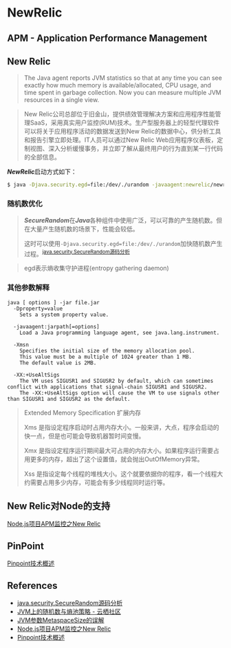 # NewRelic

## APM - Application Performance Management

## New Relic

> The Java agent reports JVM statistics so that at any time you can see exactly how much memory is available/allocated, CPU usage, and time spent in garbage collection. Now you can measure multiple JVM resources in a single view.

> New Relic公司总部位于旧金山，提供绩效管理解决方案和应用程序性能管理SaaS，采用真实用户监控(RUM)技术。生产型服务器上的轻型代理软件可以将关于应用程序活动的数据发送到New Relic的数据中心，供分析工具和报告引擎立即处理。IT人员可以通过New Relic Web应用程序仪表板，定制视图、深入分析缓慢事务，并立即了解从最终用户的行为直到某一行代码的全部信息。

***NewRelic***启动方式如下：

```bash
$ java -Djava.security.egd=file:/dev/./urandom -javaagent:newrelic/newrelic.jar -jar -Xms256m -Xmx256m -XX:MaxMetaspaceSize=256m app.jar --spring.profiles.active=prod
```

### 随机数优化
> ***SecureRandom***在***Java***各种组件中使用广泛，可以可靠的产生随机数。但在大量产生随机数的场景下，性能会较低。
> 
> 这时可以使用```-Djava.security.egd=file:/dev/./urandom```加快随机数产生过程。<sup>[java.security.SecureRandom源码分析][java.security.SecureRandom源码分析]</sup>

> egd表示熵收集守护进程(entropy gathering daemon)

### 其他参数解释

```
java [ options ] -jar file.jar
  -Dproperty=value
    Sets a system property value.
  
  -javaagent:jarpath[=options]
    Load a Java programming language agent, see java.lang.instrument.
  
  -Xmsn
    Specifies the initial size of the memory allocation pool. 
    This value must be a multiple of 1024 greater than 1 MB. 
    The default value is 2MB.

  -XX:+UseAltSigs
    The VM uses SIGUSR1 and SIGUSR2 by default, which can sometimes conflict with applications that signal-chain SIGUSR1 and SIGUSR2.
    The -XX:+UseAltSigs option will cause the VM to use signals other than SIGUSR1 and SIGUSR2 as the default.
```

> Extended Memory Specification 扩展内存
> 
> Xms 是指设定程序启动时占用内存大小。一般来讲，大点，程序会启动的快一点，但是也可能会导致机器暂时间变慢。
> 
> Xmx 是指设定程序运行期间最大可占用的内存大小。如果程序运行需要占用更多的内存，超出了这个设置值，就会抛出OutOfMemory异常。
>
> Xss 是指设定每个线程的堆栈大小。这个就要依据你的程序，看一个线程大约需要占用多少内存，可能会有多少线程同时运行等。

## New Relic对Node的支持

[Node.js项目APM监控之New Relic][Node.js项目APM监控之New Relic]

## PinPoint

[Pinpoint技术概述][Pinpoint技术概述]

## References
* [java.security.SecureRandom源码分析][java.security.SecureRandom源码分析]
* [JVM上的随机数与熵池策略 - 云栖社区][JVM上的随机数与熵池策略 - 云栖社区]
* [JVM参数MetaspaceSize的误解][JVM参数MetaspaceSize的误解]
* [Node.js项目APM监控之New Relic][Node.js项目APM监控之New Relic]
* [Pinpoint技术概述][Pinpoint技术概述]

[java.security.SecureRandom源码分析]: https://blog.51cto.com/leo01/1795447 "java.security.SecureRandom源码分析"
[JVM上的随机数与熵池策略 - 云栖社区]: https://yq.aliyun.com/articles/20356 "JVM上的随机数与熵池策略 - 云栖社区"
[JVM参数MetaspaceSize的误解]: https://www.jianshu.com/p/b448c21d2e71 "JVM参数MetaspaceSize的误解"
[Node.js项目APM监控之New Relic]: https://www.cnblogs.com/kongxianghai/p/6841480.html "Node.js项目APM监控之New Relic"
[Pinpoint技术概述]: https://www.jianshu.com/p/a803571cd570 "Pinpoint技术概述"

